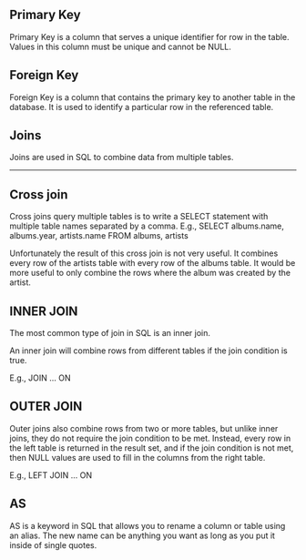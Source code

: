 ## Primary Key
Primary Key is a column that serves a unique identifier for row in the table. Values in this column must be unique and cannot be NULL.

## Foreign Key
Foreign Key is a column that contains the primary key to another table in the database. It is used to identify a particular row in the referenced table.

## Joins
Joins are used in SQL to combine data from multiple tables.

___________________________________________________________

## Cross join
Cross joins query multiple tables is to write a SELECT statement with multiple table names separated by a comma. 
  E.g., SELECT albums.name, albums.year, artists.name
        FROM albums, artists

Unfortunately the result of this cross join is not very useful. It combines every row of the artists table with every row of the albums table. It would be more useful to only combine the rows where the album was created by the artist.

## INNER JOIN
The most common type of join in SQL is an inner join.

An inner join will combine rows from different tables if the join condition is true.

E.g., JOIN ... ON

## OUTER JOIN
Outer joins also combine rows from two or more tables, but unlike inner joins, they do not require the join condition to be met. Instead, every row in the left table is returned in the result set, and if the join condition is not met, then NULL values are used to fill in the columns from the right table.

E.g., LEFT JOIN ... ON

## AS
AS is a keyword in SQL that allows you to rename a column or table using an alias. The new name can be anything you want as long as you put it inside of single quotes.

